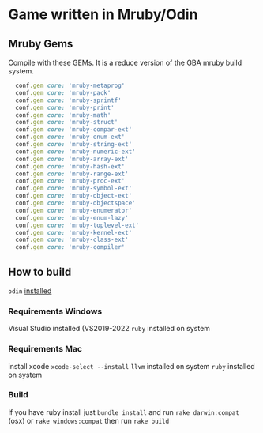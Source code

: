 # Game written in Mruby/Odin

## Mruby Gems

Compile with these GEMs. It is a reduce version of the GBA mruby
build system.

``` ruby
  conf.gem core: 'mruby-metaprog'
  conf.gem core: 'mruby-pack'
  conf.gem core: 'mruby-sprintf'
  conf.gem core: 'mruby-print'
  conf.gem core: 'mruby-math'
  conf.gem core: 'mruby-struct'
  conf.gem core: 'mruby-compar-ext'
  conf.gem core: 'mruby-enum-ext'
  conf.gem core: 'mruby-string-ext'
  conf.gem core: 'mruby-numeric-ext'
  conf.gem core: 'mruby-array-ext'
  conf.gem core: 'mruby-hash-ext'
  conf.gem core: 'mruby-range-ext'
  conf.gem core: 'mruby-proc-ext'
  conf.gem core: 'mruby-symbol-ext'
  conf.gem core: 'mruby-object-ext'
  conf.gem core: 'mruby-objectspace'
  conf.gem core: 'mruby-enumerator'
  conf.gem core: 'mruby-enum-lazy'
  conf.gem core: 'mruby-toplevel-ext'
  conf.gem core: 'mruby-kernel-ext'
  conf.gem core: 'mruby-class-ext'
  conf.gem core: 'mruby-compiler'
```

## How to build

`odin` [installed](https://odin-lang.org/docs/install/)
### Requirements Windows

Visual Studio installed (VS2019-2022
`ruby` installed on system

### Requirements Mac
install xcode `xcode-select --install`
`llvm` installed on system
`ruby` installed on system

### Build

If you have ruby install just `bundle install` and run `rake darwin:compat` (osx)
or `rake windows:compat` then run `rake build`
